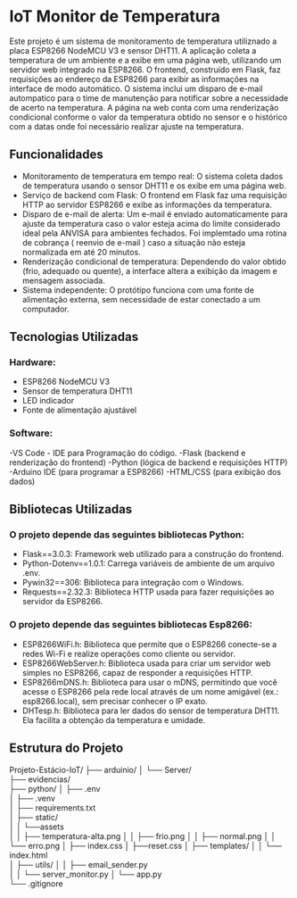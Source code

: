 # IoT Monitor de Temperatura
Este projeto é um sistema de monitoramento de temperatura utiliznado a placa ESP8266 NodeMCU V3 e sensor DHT11. 
A aplicação coleta a temperatura de um ambiente e a exibe em uma página web, utilizando um servidor web integrado na ESP8266. 
O frontend, construído em Flask, faz requisições ao endereço da ESP8266 para exibir as informações na interface de modo automático. 
O sistema inclui um disparo de e-mail autompatico para o time de manutenção para notificar sobre a necessidade de acerto na temperatura.
A página na web conta com uma renderização condicional conforme o valor da temperatura obtido no sensor e o histórico com a datas onde foi necessário realizar ajuste na temperatura.

## Funcionalidades
- Monitoramento de temperatura em tempo real: O sistema coleta dados de temperatura usando o sensor DHT11 e os exibe em uma página web.
- Serviço de backend com Flask: O frontend em Flask faz uma requisição HTTP ao servidor ESP8266 e exibe as informações da temperatura.
- Disparo de e-mail de alerta: Um e-mail é enviado automaticamente para ajuste da temperatura caso o valor esteja acima do limite considerado ideal pela ANVISA   para ambientes fechados. Foi implemtado uma rotina de cobrança ( reenvio de e-mail ) caso a situação não esteja normalizada em até 20 minutos.
- Renderização condicional de temperatura: Dependendo do valor obtido (frio, adequado ou quente), a interface altera a exibição da imagem e mensagem associada.
- Sistema independente: O protótipo funciona com uma fonte de alimentação externa, sem necessidade de estar conectado a um computador.

## Tecnologias Utilizadas
### Hardware:
- ESP8266 NodeMCU V3
- Sensor de temperatura DHT11
- LED indicador
- Fonte de alimentação ajustável

### Software:
-VS Code - IDE para Programação do código.
-Flask (backend e renderização do frontend)
-Python (lógica de backend e requisições HTTP)
-Arduino IDE (para programar a ESP8266)
-HTML/CSS (para exibição dos dados)

## Bibliotecas Utilizadas
### O projeto depende das seguintes bibliotecas Python:
- Flask==3.0.3: Framework web utilizado para a construção do frontend.
- Python-Dotenv==1.0.1: Carrega variáveis de ambiente de um arquivo .env.
- Pywin32==306: Biblioteca para integração com o Windows.
- Requests==2.32.3: Biblioteca HTTP usada para fazer requisições ao servidor da ESP8266.

### O projeto depende das seguintes bibliotecas Esp8266:
- ESP8266WiFi.h: Biblioteca que permite que o ESP8266 conecte-se a redes Wi-Fi e realize operações como cliente ou servidor.
- ESP8266WebServer.h: Biblioteca usada para criar um servidor web simples no ESP8266, capaz de responder a requisições HTTP.
- ESP8266mDNS.h: Biblioteca para usar o mDNS, permitindo que você acesse o ESP8266 pela rede local através de um nome amigável (ex.: esp8266.local), sem precisar conhecer o IP exato.
- DHTesp.h: Biblioteca para ler dados do sensor de temperatura DHT11. Ela facilita a obtenção da temperatura e umidade.

## Estrutura do Projeto
Projeto-Estácio-IoT/
├── arduinio/
│   └── Server/               
├── evidencias/               
├── python/
│   ├── .env                 
│   ├── .venv                
│   ├── requirements.txt                 
│   ├── static/   
│   │    └──assets             
│   │       ├── temperatura-alta.png
│   │       ├── frio.png
│   │       ├── normal.png
│   │       └── erro.png
│   ├── index.css 
│   ├──reset.css 
│   ├── templates/
│   │   └── index.html     
│   ├── utils/
│   │   ├── email_sender.py   
│   │   └── server_monitor.py 
│   └── app.py                
└── .gitignore             
